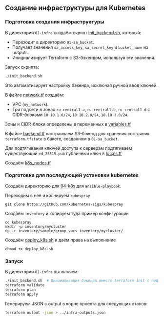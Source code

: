 ## Создание инфраструктуры для Kubernetes
### Подготовка создания инфраструктуры

В директории `02-infra` создаём скрипт [init_backend.sh](02-infra/init_backend.sh), который:
- Переходит в директорию `01-sa_bucket`.
- Получает значения `sa_access_key`, `sa_secret_key` и `bucket_name` из outputs.
- Инициализирует Terraform с S3-бэкендом, используя эти значения.

Запуск скрипта:
```bash
./init_backend.sh
```
Это автоматизирует настройку бэкенда, исключая ручной ввод ключей.

В файле [network.tf](02-infra/network.tf) создаём:
- VPC (`my_network`).
- Три подсети в зонах `ru-central1-a`, `ru-central1-b`, `ru-central1-d` с CIDR-блоками `10.10.1.0/24`, `10.10.2.0/24`, `10.10.3.0/24`.  

Зоны и CIDR-блоки определены в переменных в [variables.tf](02-infra/variables.tf)

В файле [backend.tf](02-infra/backend.tf) настраиваем S3-бэкенд для хранения состояния `terraform.tfstate` в бакете, созданном в `01-sa_bucket`.


Для подтягивания ключей доступа к серверам подтягиваем существующий `ed_25519.pub` публичный ключ в [locals.tf](02-infra/locals.tf)

Создаём [k8s_nodes.tf](02-infra/k8s_nodes.tf)

### Подготовка для последующей установки kubernetes
Создаём директорию для [04-k8s](04-k8s) для `ansible-playbook`.

Переходим в неё и колнируем `kubespray`
```
git clone https://github.com/kubernetes-sigs/kubespray
```

Создаём `inventory` и копируем туда пример конфигурации
```
cd kubespray
mkdir -p inventory/mycluster
cp -r inventory/sample/group_vars inventory/mycluster/
```

Создаём [deploy_k8s.sh](04-k8s/deploy_k8s.sh) и даём права на выполнение
```
chmod +x deploy_k8s.sh
```

### Запуск
В директории `02-infra` выполняем:
```bash
./init_backend.sh  # Инициализация бэкенда вместо terraform init с подтягиванием ключей
terraform validate
terraform plan
terraform apply
```

Генерируем JSON с output в корне проекта для следующих этапов:
```bash
terraform output -json > ../infra-outputs.json
```
